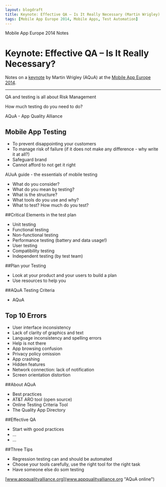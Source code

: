 ```yaml
---
layout: blogdraft
title: Keynote: Effective QA – Is It Really Necessary (Martin Wrigley)
tags: [Mobile App Europe 2014, Mobile Apps, Test Automation]
---
```


Mobile App Europe 2014 Notes

Keynote: Effective QA – Is It Really Necessary?
===
Notes on a [keynote](http://mobileappeurope.com/talks/effective-qa-really-necessary/ "Keynote: Effective QA – Is It Really Necessary?")
by Martin Wrigley (AQuA)
at the [Mobile App Europe 2014](http://mobileappeurope.com/).

---

QA and testing is all about Risk Management

How much testing do you need to do?

AQuA - App Quality Alliance

## Mobile App Testing
* To prevent disappointing your customers
* To manage risk of failure (if it does not make any difference - why write it at all?)
* Safeguard brand
* Cannot afford to not get it right

AUuA guide - the essentials of mobile testing

* What do you consider?
* What do you mean by testing?
* What is the structure?
* What tools do you use and why?
* What to test? How much do you test?

##Critical Elements in the test plan
* Unit testing
* Functional testing
* Non-functional testing
* Performance testing (battery and data usage!)
* User testing
* Compatibility testing
* Independent testing (by test team)

##Plan your Testing
* Look at your product and your users to build a plan
* Use resources to help you

##AQuA Testing Criteria
* AQuA 


## Top 10 Errors
* User interface inconsistency
* Lack of clarity of graphics and text
* Language inconsistency and spelling errors
* Help is not there
* App browsing confusion
* Privacy policy omission
* App crashing
* Hidden features
* Network connection: lack of notification
* Screen orientation distortion

##About AQuA
* Best practices
* AT&T ARO tool (open source)
* Online Testing Criteria Tool
* The Quality App Directory

##Effective QA
* Start with good practices
* ...
* ...

##Three Tips
* Regression testing can and should be automated
* Choose your tools carefully, use the right tool for the right task
* Have someone else do som testing

[www.appqualityalliance.org](www.appqualityalliance.org "AQuA online") 
